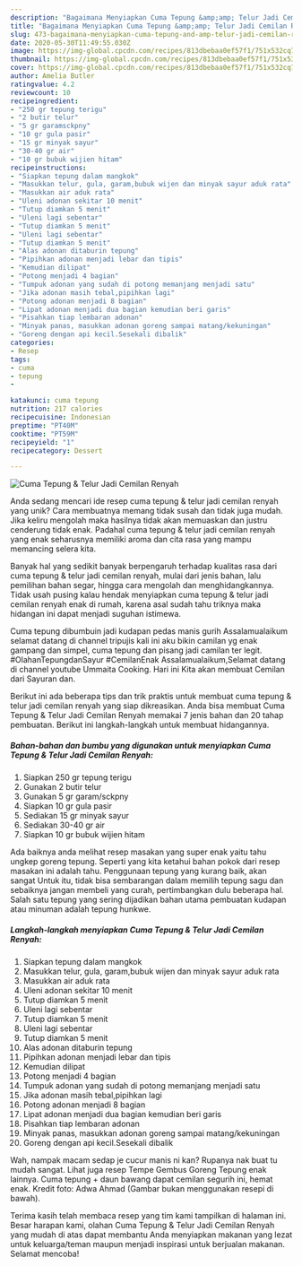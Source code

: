 ```yaml
---
description: "Bagaimana Menyiapkan Cuma Tepung &amp;amp; Telur Jadi Cemilan Renyah Anti Gagal"
title: "Bagaimana Menyiapkan Cuma Tepung &amp;amp; Telur Jadi Cemilan Renyah Anti Gagal"
slug: 473-bagaimana-menyiapkan-cuma-tepung-and-amp-telur-jadi-cemilan-renyah-anti-gagal
date: 2020-05-30T11:49:55.030Z
image: https://img-global.cpcdn.com/recipes/813dbebaa0ef57f1/751x532cq70/cuma-tepung-telur-jadi-cemilan-renyah-foto-resep-utama.jpg
thumbnail: https://img-global.cpcdn.com/recipes/813dbebaa0ef57f1/751x532cq70/cuma-tepung-telur-jadi-cemilan-renyah-foto-resep-utama.jpg
cover: https://img-global.cpcdn.com/recipes/813dbebaa0ef57f1/751x532cq70/cuma-tepung-telur-jadi-cemilan-renyah-foto-resep-utama.jpg
author: Amelia Butler
ratingvalue: 4.2
reviewcount: 10
recipeingredient:
- "250 gr tepung terigu"
- "2 butir telur"
- "5 gr garamsckpny"
- "10 gr gula pasir"
- "15 gr minyak sayur"
- "30-40 gr air"
- "10 gr bubuk wijien hitam"
recipeinstructions:
- "Siapkan tepung dalam mangkok"
- "Masukkan telur, gula, garam,bubuk wijen dan minyak sayur aduk rata"
- "Masukkan air aduk rata"
- "Uleni adonan sekitar 10 menit"
- "Tutup diamkan 5 menit"
- "Uleni lagi sebentar"
- "Tutup diamkan 5 menit"
- "Uleni lagi sebentar"
- "Tutup diamkan 5 menit"
- "Alas adonan ditaburin tepung"
- "Pipihkan adonan menjadi lebar dan tipis"
- "Kemudian dilipat"
- "Potong menjadi 4 bagian"
- "Tumpuk adonan yang sudah di potong memanjang menjadi satu"
- "Jika adonan masih tebal,pipihkan lagi"
- "Potong adonan menjadi 8 bagian"
- "Lipat adonan menjadi dua bagian kemudian beri garis"
- "Pisahkan tiap lembaran adonan"
- "Minyak panas, masukkan adonan goreng sampai matang/kekuningan"
- "Goreng dengan api kecil.Sesekali dibalik"
categories:
- Resep
tags:
- cuma
- tepung
- 

katakunci: cuma tepung  
nutrition: 217 calories
recipecuisine: Indonesian
preptime: "PT40M"
cooktime: "PT59M"
recipeyield: "1"
recipecategory: Dessert

---
```



![Cuma Tepung &amp; Telur Jadi Cemilan Renyah](https://img-global.cpcdn.com/recipes/813dbebaa0ef57f1/751x532cq70/cuma-tepung-telur-jadi-cemilan-renyah-foto-resep-utama.jpg)

Anda sedang mencari ide resep cuma tepung &amp; telur jadi cemilan renyah yang unik? Cara membuatnya memang tidak susah dan tidak juga mudah. Jika keliru mengolah maka hasilnya tidak akan memuaskan dan justru cenderung tidak enak. Padahal cuma tepung &amp; telur jadi cemilan renyah yang enak seharusnya memiliki aroma dan cita rasa yang mampu memancing selera kita.

Banyak hal yang sedikit banyak berpengaruh terhadap kualitas rasa dari cuma tepung &amp; telur jadi cemilan renyah, mulai dari jenis bahan, lalu pemilihan bahan segar, hingga cara mengolah dan menghidangkannya. Tidak usah pusing kalau hendak menyiapkan cuma tepung &amp; telur jadi cemilan renyah enak di rumah, karena asal sudah tahu triknya maka hidangan ini dapat menjadi suguhan istimewa.

Cuma tepung dibumbuin jadi kudapan pedas manis gurih Assalamualaikum selamat datang di channel tripujis kali ini aku bikin camilan yg enak gampang dan simpel, cuma tepung dan pisang jadi camilan ter legit. #OlahanTepungdanSayur #CemilanEnak Assalamualaikum,Selamat datang di channel youtube Ummaita Cooking. Hari ini Kita akan membuat Cemilan dari Sayuran dan.


Berikut ini ada beberapa tips dan trik praktis untuk membuat cuma tepung &amp; telur jadi cemilan renyah yang siap dikreasikan. Anda bisa membuat Cuma Tepung &amp; Telur Jadi Cemilan Renyah memakai 7 jenis bahan dan 20 tahap pembuatan. Berikut ini langkah-langkah untuk membuat hidangannya.

<!--inarticleads1-->

##### Bahan-bahan dan bumbu yang digunakan untuk menyiapkan Cuma Tepung &amp; Telur Jadi Cemilan Renyah:

1. Siapkan 250 gr tepung terigu
1. Gunakan 2 butir telur
1. Gunakan 5 gr garam/sckpny
1. Siapkan 10 gr gula pasir
1. Sediakan 15 gr minyak sayur
1. Sediakan 30-40 gr air
1. Siapkan 10 gr bubuk wijien hitam


Ada baiknya anda melihat resep masakan yang super enak yaitu tahu ungkep goreng tepung. Seperti yang kita ketahui bahan pokok dari resep masakan ini adalah tahu. Penggunaan tepung yang kurang baik, akan sangat Untuk itu, tidak bisa sembarangan dalam memilih tepung sagu dan sebaiknya jangan membeli yang curah, pertimbangkan dulu beberapa hal. Salah satu tepung yang sering dijadikan bahan utama pembuatan kudapan atau minuman adalah tepung hunkwe. 

<!--inarticleads2-->

##### Langkah-langkah menyiapkan Cuma Tepung &amp; Telur Jadi Cemilan Renyah:

1. Siapkan tepung dalam mangkok
1. Masukkan telur, gula, garam,bubuk wijen dan minyak sayur aduk rata
1. Masukkan air aduk rata
1. Uleni adonan sekitar 10 menit
1. Tutup diamkan 5 menit
1. Uleni lagi sebentar
1. Tutup diamkan 5 menit
1. Uleni lagi sebentar
1. Tutup diamkan 5 menit
1. Alas adonan ditaburin tepung
1. Pipihkan adonan menjadi lebar dan tipis
1. Kemudian dilipat
1. Potong menjadi 4 bagian
1. Tumpuk adonan yang sudah di potong memanjang menjadi satu
1. Jika adonan masih tebal,pipihkan lagi
1. Potong adonan menjadi 8 bagian
1. Lipat adonan menjadi dua bagian kemudian beri garis
1. Pisahkan tiap lembaran adonan
1. Minyak panas, masukkan adonan goreng sampai matang/kekuningan
1. Goreng dengan api kecil.Sesekali dibalik


Wah, nampak macam sedap je cucur manis ni kan? Rupanya nak buat tu mudah sangat. Lihat juga resep Tempe Gembus Goreng Tepung enak lainnya. Cuma tepung + daun bawang dapat cemilan segurih ini, hemat enak. Kredit foto: Adwa Ahmad (Gambar bukan menggunakan resepi di bawah). 

Terima kasih telah membaca resep yang tim kami tampilkan di halaman ini. Besar harapan kami, olahan Cuma Tepung &amp; Telur Jadi Cemilan Renyah yang mudah di atas dapat membantu Anda menyiapkan makanan yang lezat untuk keluarga/teman maupun menjadi inspirasi untuk berjualan makanan. Selamat mencoba!
